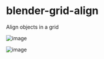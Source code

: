# blender-grid-align
Align objects in a grid

![image](https://user-images.githubusercontent.com/11281480/160020785-cbfc6d9a-74d1-4550-b75a-4e668f63014d.png)

![image](https://user-images.githubusercontent.com/11281480/160020908-b208fa3e-4b49-47e6-88a8-c4fb8861487f.png)
